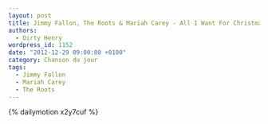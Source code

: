 ```yaml
---
layout: post
title: Jimmy Fallon, The Roots & Mariah Carey - All I Want For Christmas Is You
authors:
  - Dirty Henry
wordpress_id: 1152
date: "2012-12-29 09:00:00 +0100"
category: Chanson du jour
tags:
  - Jimmy Fallon
  - Mariah Carey
  - The Roots
---
```


{% dailymotion x2y7cuf %}
